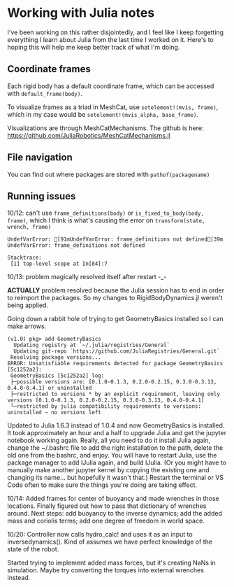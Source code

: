 # Working with Julia notes

I've been working on this rather disjointedly, and I feel like I keep forgetting everything I learn about Julia from the last time I worked on it. Here's to hoping this will help me keep better track of what I'm doing. 

## Coordinate frames
Each rigid body has a default coordinate frame, which can be accessed with ```default_frame(body)```. 

To visualize frames as a triad in MeshCat, use ```setelement!(mvis, frame)```, which in my case would be ```setelement!(mvis_alpha, base_frame)```.

Visualizations are through MeshCatMechanisms. The github is here: https://github.com/JuliaRobotics/MeshCatMechanisms.jl

## File navigation
You can find out where packages are stored with ```pathof(packagename)```


## Running issues

10/12: can't use ```frame_definitions(body)``` or ```is_fixed_to_body(body, frame)```, which I think is what's causing the error on ```transform(state, wrench, frame)``` 
```
UndefVarError: [91mUndefVarError: frame_definitions not defined[39m
UndefVarError: frame_definitions not defined

Stacktrace:
 [1] top-level scope at In[84]:7
 ```

10/13: problem magically resolved itself after restart -_-

**ACTUALLY** problem resolved because the Julia session has to end in order to reimport the packages. So my changes to RigidBodyDynamics.jl weren't being applied.

Going down a rabbit hole of trying to get GeometryBasics installed so I can make arrows. 
```
(v1.0) pkg> add GeometryBasics
  Updating registry at `~/.julia/registries/General`
  Updating git-repo `https://github.com/JuliaRegistries/General.git`
 Resolving package versions...
ERROR: Unsatisfiable requirements detected for package GeometryBasics [5c1252a2]:
 GeometryBasics [5c1252a2] log:
 ├─possible versions are: [0.1.0-0.1.3, 0.2.0-0.2.15, 0.3.0-0.3.13, 0.4.0-0.4.1] or uninstalled
 ├─restricted to versions * by an explicit requirement, leaving only versions [0.1.0-0.1.3, 0.2.0-0.2.15, 0.3.0-0.3.13, 0.4.0-0.4.1]
 └─restricted by julia compatibility requirements to versions: uninstalled — no versions left
 ```
 
Updated to Julia 1.6.3 instead of 1.0.4 and now GeometryBasics is installed. It took approximately an hour and a half to upgrade Julia and get the jupyter notebook working again. Really, all you need to do it install Julia again, change the ~/.bashrc file to add the right installation to the path, delete the old one from the bashrc, and enjoy. You will have to restart Julia, use the package manager to add IJulia again, and build IJulia. (Or you might have to manually make another jupyter kernel by copying the existing one and changing its name... but hopefully it wasn't that.) Restart the terminal or VS Code often to make sure the things you're doing are taking effect. 

10/14: Added frames for center of buoyancy and made wrenches in those locations. Finally figured out how to pass that dictionary of wrenches around. Next steps: add buoyancy to the inverse dynamics; add the added mass and coriolis terms; add one degree of freedom in world space. 

10/20: Controller now calls hydro_calc! and uses it as an input to inversedynamics(). Kind of assumes we have perfect knowledge of the state of the robot. 

Started trying to implement added mass forces, but it's creating NaNs in simulation. Maybe try converting the torques into external wrenches instead.
